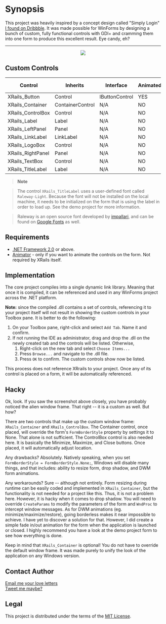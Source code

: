 Synopsis
========
This project was heavily inspired by a concept design called "Simply Login" [I found on Dribbble](https://dribbble.com/shots/1892468-simply-login). It was made possible for WinForms by designing a bunch of custom, fully functional controls with GDI+ and cramming them into one form to produce this excellent result. Eye candy, eh?

----------

<p align="center">
  <img src ="http://i.imgur.com/sRNuDw0.png" />
</p>

Custom Controls
------------------
Control           | Inherits         | Interface      | Animated | Custom Properties
------------------|------------------|----------------|----------|------------------
XRails_Button     | Control          | IButtonControl | YES      | YES
XRails_Container  | ContainerControl | N/A            | NO       | YES
XRails_ControlBox | Control          | N/A            | NO       | YES
XRails_Label      | Label            | N/A            | NO       | NO
XRails_LeftPanel  | Panel            | N/A            | NO       | NO
XRails_LinkLabel  | LinkLabel        | N/A            | NO       | NO
XRails_LogoBox    | Control          | N/A            | NO       | NO
XRails_RightPanel | Panel            | N/A            | NO       | NO
XRails_TextBox    | Control          | N/A            | NO       | YES
XRails_TitleLabel | Label            | N/A            | NO       | YES

> **Note**

> The control `XRails_TitleLabel` uses a user-defined font called `Raleway-Light`. Because the font will not be installed on the local machine, it needs to be initialized on the form that is using the label in order to load up. See the demo project for more information.

> Raleway is an open source font developed by [impallari](https://github.com/impallari/Raleway/), and can be found on [Google Fonts](https://fonts.google.com/specimen/Raleway) as well.

Requirements
------------
* [.NET Framework 2.0](https://www.microsoft.com/en-ca/download/details.aspx?id=1639) or above.
* [Animator](https://github.com/PavelTorgashov/Animator) - only if you want to animate the controls on the form. Not required by XRails itself.

Implementation
--------------
The core project compiles into a single dynamic link library. Meaning that once it is compiled, it can be referenced and used in any WinForms project across the .NET platform.

**Note:** since the compiled .dll contains a set of controls, referencing it to your project itself will not result in showing the custom controls in your Toolbox pane. It is better to do the following:
1. On your Toolbox pane, right-click and select `Add Tab`. Name it and confirm.
2. If not running the IDE as administrator, drag and drop the .dll on the newly created tab and the controls will be listed. Otherwise,
   1. Right-click on the new tab and select `Choose Items...`
   2. Press `Browse...` and navigate to the .dll file.
   3. Press `OK` to confirm. The custom controls show now be listed.

This process does not reference XRrails to your project. Once any of its control is placed on a form, it will be automatically referenced.

## Hacky
Ok, look. If you saw the screenshot above closely, you have probably noticed the alien window frame. That right -- it is a custom as well. But how?

There are two controls that make up the custom window frame: `XRails_Container` and `XRails_ControlBox`. The Container control, once placed, will override the form's `FormBorderStyle` property by settings it to None. That alone is not sufficient. The ControlBox control is also needed here. It is basically the Minimize, Maximize, and Close buttons. Once placed, it will automatically adjust location.

Any drawbacks? Absolutely. Natively speaking, when you set `FormBorderStyle = FormBorderStyle.None;`, Windows will disable many things, and that includes: ability to resize form, drop shadow, and DWM form animations.

Any workarounds? Sure -- although not entirely. Form resizing during runtime can be easily coded and implemented in `XRails_Container`, but the functionality is not needed for a project like this. Thus, it is not a problem here. However, it is hacky when it comes to drop shadow. You will need to override `CreateParams` to modify the parameters of the form and `WndProc` to intercept window messages.
As for DWM animations (eg. minimize/maximize/restore), going borderless makes it near impossible to achieve. I have yet to discover a solution for that. However, I did create a simple fade in/out animation for the form when the application is launched or closed.
I highly recommend you have a look at the demo project form to see how everything is done.

Keep in mind that `XRails_Container` is optional! You do not have to override the default window frame. It was made purely to unify the look of the application on any Windows version.

Contact Author
-------
[Email me your love letters](mailto:xviyy@aol.com)
<br>
[Tweet me maybe?](https://twitter.com/xviyy)

Legal
-----
This project is distributed under the terms of the [MIT License](https://opensource.org/licenses/MIT).
